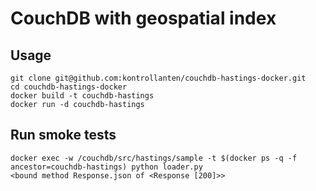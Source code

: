 # CouchDB with geospatial index

## Usage
```
git clone git@github.com:kontrollanten/couchdb-hastings-docker.git
cd couchdb-hastings-docker
docker build -t couchdb-hastings
docker run -d couchdb-hastings
```

## Run smoke tests
```
docker exec -w /couchdb/src/hastings/sample -t $(docker ps -q -f ancestor=couchdb-hastings) python loader.py
<bound method Response.json of <Response [200]>>
```
